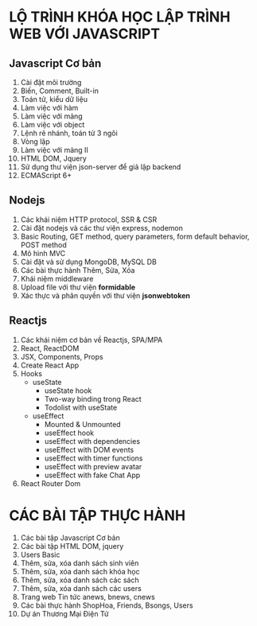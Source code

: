 # LỘ TRÌNH KHÓA HỌC LẬP TRÌNH WEB VỚI JAVASCRIPT

## Javascript Cơ bản
1. Cài đặt môi trường
2. Biến, Comment, Built-in
3. Toán tử, kiểu dữ liệu
4. Làm việc với hàm
5. Làm việc với mảng
6. Làm việc với object
7. Lệnh rẽ nhánh, toán tử 3 ngôi
8. Vòng lặp
9. Làm việc với mảng II
10. HTML DOM, Jquery
11. Sử dụng thư viện json-server để giả lập backend
12. ECMAScript 6+

## Nodejs
1. Các khái niệm HTTP protocol, SSR & CSR
2. Cài đặt nodejs và các thư viện express, nodemon
3. Basic Routing, GET method, query parameters, form default behavior, POST method
4. Mô hình MVC
5. Cài đặt và sử dụng MongoDB, MySQL DB
6. Các bài thực hành Thêm, Sửa, Xóa
7. Khái niệm middleware
8. Upload file với thư viện **formidable**
9. Xác thực và phân quyền với thư viện **jsonwebtoken**

## Reactjs
1. Các khái niệm cơ bản về Reactjs, SPA/MPA
2. React, ReactDOM
3. JSX, Components, Props
4. Create React App
5. Hooks
    - useState
        + useState hook
        + Two-way binding trong React
        + Todolist with useState
    - useEffect
        + Mounted & Unmounted
        + useEffect hook
        + useEffect with dependencies
        + useEffect with DOM events
        + useEffect with timer functions
        + useEffect with preview avatar
        + useEffect with fake Chat App
6. React Router Dom

# CÁC BÀI TẬP THỰC HÀNH
1. Các bài tập Javascript Cơ bản
2. Các bài tập HTML DOM, jquery
3. Users Basic
4. Thêm, sửa, xóa danh sách sinh viên
5. Thêm, sửa, xóa danh sách khóa học
6. Thêm, sửa, xóa danh sách các sách
6. Thêm, sửa, xóa danh sách các users
7. Trang web Tin tức anews, bnews, cnews
8. Các bài thực hành ShopHoa, Friends, Bsongs, Users
9. Dự án Thương Mại Điện Tử

